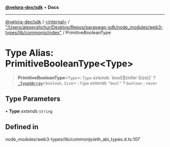 [**@velora-dex/sdk**](../../../../README.md) • **Docs**

***

[@velora-dex/sdk](../../../../globals.md) / [\<internal\>](../../../README.md) / ["/Users/alexeyshchur/Desktop/Repos/paraswap-sdk/node\_modules/web3-types/lib/commonjs/index"](../README.md) / PrimitiveBooleanType

# Type Alias: PrimitiveBooleanType\<Type\>

> **PrimitiveBooleanType**\<`Type`\>: `Type` *extends* \`bool\[$\{infer Size\}\]\` ? [`_TypedArray`](../../../type-aliases/TypedArray.md)\<`boolean`, `Size`\> : `Type` *extends* `"bool"` ? `boolean` : `never`

## Type Parameters

• **Type** *extends* `string`

## Defined in

node\_modules/web3-types/lib/commonjs/eth\_abi\_types.d.ts:107
